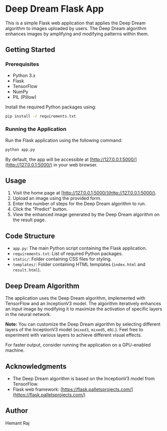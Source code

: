 # Deep Dream Flask App

This is a simple Flask web application that applies the Deep Dream algorithm to images uploaded by users. The Deep Dream algorithm enhances images by amplifying and modifying patterns within them.

## Getting Started

### Prerequisites
- Python 3.x
- Flask
- TensorFlow
- NumPy
- PIL (Pillow)

Install the required Python packages using:

```bash
pip install -r requirements.txt
```

### Running the Application

Run the Flask application using the following command:

```bash
python app.py
```

By default, the app will be accessible at [http://127.0.0.1:5000/](http://127.0.0.1:5000/) in your web browser.

## Usage

1. Visit the home page at [http://127.0.0.1:5000/](http://127.0.0.1:5000/).
2. Upload an image using the provided form.
3. Enter the number of steps for the Deep Dream algorithm to run.
4. Click the "Predict" button.
5. View the enhanced image generated by the Deep Dream algorithm on the result page.

## Code Structure

- `app.py`: The main Python script containing the Flask application.
- `requirements.txt`: List of required Python packages.
- `static/`: Folder containing CSS files for styling.
- `templates/`: Folder containing HTML templates (`index.html` and `result.html`).

## Deep Dream Algorithm

The application uses the Deep Dream algorithm, implemented with TensorFlow and an InceptionV3 model. The algorithm iteratively enhances an input image by modifying it to maximize the activation of specific layers in the neural network.

**Note:** You can customize the Deep Dream algorithm by selecting different layers of the InceptionV3 model (`mixed3`, `mixed5`, etc.). Feel free to experiment with various layers to achieve different visual effects.

For faster output, consider running the application on a GPU-enabled machine.

## Acknowledgments

- The Deep Dream algorithm is based on the InceptionV3 model from TensorFlow.
- Flask web framework: [https://flask.palletsprojects.com/](https://flask.palletsprojects.com/)

## Author

Hemant Raj

